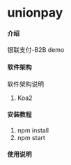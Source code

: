 # unionpay

#### 介绍
银联支付-B2B
demo

#### 软件架构
软件架构说明
1. Koa2

#### 安装教程

1. npm install 
2. npm start

#### 使用说明

